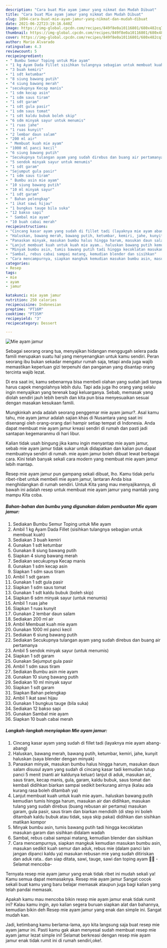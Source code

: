 ```yaml
---
description: "Cara buat Mie ayam jamur yang nikmat dan Mudah Dibuat"
title: "Cara buat Mie ayam jamur yang nikmat dan Mudah Dibuat"
slug: 1094-cara-buat-mie-ayam-jamur-yang-nikmat-dan-mudah-dibuat
date: 2021-06-22T23:19:16.640Z
image: https://img-global.cpcdn.com/recipes/849f8e0a10116801/680x482cq70/mie-ayam-jamur-foto-resep-utama.jpg
thumbnail: https://img-global.cpcdn.com/recipes/849f8e0a10116801/680x482cq70/mie-ayam-jamur-foto-resep-utama.jpg
cover: https://img-global.cpcdn.com/recipes/849f8e0a10116801/680x482cq70/mie-ayam-jamur-foto-resep-utama.jpg
author: Mario Alvarado
ratingvalue: 4.3
reviewcount: 5
recipeingredient:
- " Bumbu Semur Toping untuk Mie ayam"
- "1 kg Ayam Dada Fillet sisihkan tulangnya sebagian untuk membuat kuah"
- "3 buah kemiri"
- "1 sdt ketumbar"
- "8 siung bawang putih"
- "4 siung bawang merah"
- "secukupnya Kecap manis"
- "1 sdm kecap asin"
- "1 sdm saus tiram"
- "1 sdt garam"
- "1 sdt gula pasir"
- "1 sdm saus tomat"
- "1 sdt kaldu bubuk boleh skip"
- "6 sdm minyak sayur untuk menumis"
- "1 ruas jahe"
- "1 ruas kunyit"
- "2 lembar daun salam"
- "200 ml air"
- " Membuat kuah mie ayam"
- "1000 ml panci kecil"
- "6 siung bawang putih"
- "Secukupnya tulangan ayam yang sudah direbus dan buang air pertamanya"
- "5 sendok minyak sayur untuk menumis"
- "1 sdt garam"
- "Sejumput gula pasir"
- "1 sdm saus tiram"
- " Bumbu asin mie ayam"
- "10 siung bawang putih"
- "10 ml minyak sayur"
- "1 sdt garam"
- " Bahan pelengkap"
- "1 ikat sawi hijau"
- "1 bungkus tauge bila suka"
- "12 bakso sapi"
- " Sambal mie ayam"
- "10 buah cabai merah"
recipeinstructions:
- "Cincang kasar ayam yang sudah di fillet tadi (layaknya mie ayam abang-abang)"
- "Haluskan, bawang merah, bawang putih, ketumbar, kemiri, jahe, kunyit haluskan (saya blender dengan minyak)"
- "Panaskan minyak, masukan bumbu halus hingga harum, masukan daun salam disusul ayam yang sudah di cincang kasar tadi kemudian tutup panci 5 menit (nanti air kaldunya keluar) lanjut di aduk, masukan air, saus tiram, kecap manis, gula, garam, kaldu bubuk, saus tomat dan kembali didihkan biarkan sampai sedikit berkurang airnya (kalau ada kurang rasa boleh ditambah ya)"
- "Lanjut membuat kuah untuk kuah mie ayam.. haluskan bawang putih kemudian tumis hingga harum, masukan air dan didihkan, masukan tulang yang sudah direbus (buang rebusan air pertama) masukan garam, gula pasir, saus tiram dan biarkan mendidih (di step ini boleh ditambah kaldu bubuk atau tidak, saya skip pakai) didihkan dan sisihkan matikan kompor"
- "Minyak bumbu asin, tumis bawang putih tadi hingga kecoklatan masukan garam dan sisihkan didalam wadah"
- "Sambal, rebus cabai sampai matang, kemudian blender dan sisihkan"
- "Cara mencampurnya, siapkan mangkuk kemudian masukan bumbu asin, masukan sedikit kuah semur dan aduk, rebus mie (dalam panci lain jangan dipanci kaldu ya) masukan rebusan mie yang sudah ditiriskan dan aduk rata.. dan siap ditata, sawi, tauge, sawi dan toping ayam 👌🏻 - Selamat mencoba-"
categories:
- Resep
tags:
- mie
- ayam
- jamur

katakunci: mie ayam jamur 
nutrition: 250 calories
recipecuisine: Indonesian
preptime: "PT16M"
cooktime: "PT35M"
recipeyield: "3"
recipecategory: Dessert

---
```



![Mie ayam jamur](https://img-global.cpcdn.com/recipes/849f8e0a10116801/680x482cq70/mie-ayam-jamur-foto-resep-utama.jpg)

Sebagai seorang orang tua, menyajikan hidangan menggugah selera pada famili merupakan suatu hal yang menyenangkan untuk kamu sendiri. Peran seorang ibu bukan sekadar mengatur rumah saja, tetapi anda juga wajib memastikan keperluan gizi terpenuhi dan panganan yang disantap orang tercinta wajib lezat.

Di era  saat ini, kamu sebenarnya bisa membeli olahan yang sudah jadi tanpa harus capek mengolahnya lebih dulu. Tapi ada juga lho orang yang selalu ingin menyajikan yang terenak bagi keluarganya. Sebab, memasak yang diolah sendiri jauh lebih bersih dan kita pun bisa menyesuaikan sesuai dengan masakan kesukaan famili. 



Mungkinkah anda adalah seorang penggemar mie ayam jamur?. Asal kamu tahu, mie ayam jamur adalah sajian khas di Nusantara yang saat ini disenangi oleh orang-orang dari hampir setiap tempat di Indonesia. Anda dapat membuat mie ayam jamur kreasi sendiri di rumah dan pasti jadi santapan kegemaranmu di hari libur.

Kalian tidak usah bingung jika kamu ingin menyantap mie ayam jamur, sebab mie ayam jamur tidak sukar untuk didapatkan dan kalian pun dapat membuatnya sendiri di rumah. mie ayam jamur boleh dibuat lewat berbagai cara. Kini telah banyak sekali cara modern yang membuat mie ayam jamur lebih mantap.

Resep mie ayam jamur pun gampang sekali dibuat, lho. Kamu tidak perlu ribet-ribet untuk membeli mie ayam jamur, lantaran Anda bisa menghidangkan di rumah sendiri. Untuk Kita yang mau menyajikannya, di bawah ini adalah resep untuk membuat mie ayam jamur yang mantab yang mampu Kita coba.

<!--inarticleads1-->

##### Bahan-bahan dan bumbu yang digunakan dalam pembuatan Mie ayam jamur:

1. Sediakan  Bumbu Semur Toping untuk Mie ayam
1. Ambil 1 kg Ayam Dada Fillet (sisihkan tulangnya sebagian untuk membuat kuah)
1. Sediakan 3 buah kemiri
1. Gunakan 1 sdt ketumbar
1. Gunakan 8 siung bawang putih
1. Siapkan 4 siung bawang merah
1. Sediakan secukupnya Kecap manis
1. Gunakan 1 sdm kecap asin
1. Siapkan 1 sdm saus tiram
1. Ambil 1 sdt garam
1. Gunakan 1 sdt gula pasir
1. Siapkan 1 sdm saus tomat
1. Gunakan 1 sdt kaldu bubuk (boleh skip)
1. Siapkan 6 sdm minyak sayur (untuk menumis)
1. Ambil 1 ruas jahe
1. Siapkan 1 ruas kunyit
1. Gunakan 2 lembar daun salam
1. Sediakan 200 ml air
1. Ambil  Membuat kuah mie ayam
1. Gunakan 1000 ml panci kecil
1. Sediakan 6 siung bawang putih
1. Sediakan Secukupnya tulangan ayam yang sudah direbus dan buang air pertamanya
1. Ambil 5 sendok minyak sayur (untuk menumis)
1. Siapkan 1 sdt garam
1. Gunakan Sejumput gula pasir
1. Ambil 1 sdm saus tiram
1. Sediakan  Bumbu asin mie ayam
1. Gunakan 10 siung bawang putih
1. Sediakan 10 ml minyak sayur
1. Siapkan 1 sdt garam
1. Siapkan  Bahan pelengkap
1. Ambil 1 ikat sawi hijau
1. Gunakan 1 bungkus tauge (bila suka)
1. Sediakan 12 bakso sapi
1. Gunakan  Sambal mie ayam
1. Siapkan 10 buah cabai merah




<!--inarticleads2-->

##### Langkah-langkah menyiapkan Mie ayam jamur:

1. Cincang kasar ayam yang sudah di fillet tadi (layaknya mie ayam abang-abang)
1. Haluskan, bawang merah, bawang putih, ketumbar, kemiri, jahe, kunyit haluskan (saya blender dengan minyak)
1. Panaskan minyak, masukan bumbu halus hingga harum, masukan daun salam disusul ayam yang sudah di cincang kasar tadi kemudian tutup panci 5 menit (nanti air kaldunya keluar) lanjut di aduk, masukan air, saus tiram, kecap manis, gula, garam, kaldu bubuk, saus tomat dan kembali didihkan biarkan sampai sedikit berkurang airnya (kalau ada kurang rasa boleh ditambah ya)
1. Lanjut membuat kuah untuk kuah mie ayam.. haluskan bawang putih kemudian tumis hingga harum, masukan air dan didihkan, masukan tulang yang sudah direbus (buang rebusan air pertama) masukan garam, gula pasir, saus tiram dan biarkan mendidih (di step ini boleh ditambah kaldu bubuk atau tidak, saya skip pakai) didihkan dan sisihkan matikan kompor
1. Minyak bumbu asin, tumis bawang putih tadi hingga kecoklatan masukan garam dan sisihkan didalam wadah
1. Sambal, rebus cabai sampai matang, kemudian blender dan sisihkan
1. Cara mencampurnya, siapkan mangkuk kemudian masukan bumbu asin, masukan sedikit kuah semur dan aduk, rebus mie (dalam panci lain jangan dipanci kaldu ya) masukan rebusan mie yang sudah ditiriskan dan aduk rata.. dan siap ditata, sawi, tauge, sawi dan toping ayam 👌🏻 - Selamat mencoba-




Ternyata resep mie ayam jamur yang enak tidak ribet ini mudah sekali ya! Kamu semua dapat memasaknya. Resep mie ayam jamur Sangat cocok sekali buat kamu yang baru belajar memasak ataupun juga bagi kalian yang telah pandai memasak.

Apakah kamu mau mencoba bikin resep mie ayam jamur enak tidak rumit ini? Kalau kamu ingin, ayo kalian segera buruan siapkan alat dan bahannya, kemudian bikin deh Resep mie ayam jamur yang enak dan simple ini. Sangat mudah kan. 

Jadi, ketimbang kamu berlama-lama, ayo kita langsung saja buat resep mie ayam jamur ini. Pasti kamu gak akan menyesal sudah membuat resep mie ayam jamur lezat simple ini! Selamat berkreasi dengan resep mie ayam jamur enak tidak rumit ini di rumah sendiri,oke!.


